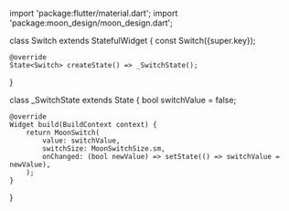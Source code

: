import 'package:flutter/material.dart';
import 'package:moon_design/moon_design.dart';

class Switch extends StatefulWidget {
    const Switch({super.key});

    @override
    State<Switch> createState() => _SwitchState();
}

class _SwitchState extends State<Switch> {
    bool switchValue = false;

    @override
    Widget build(BuildContext context) {
        return MoonSwitch(
            value: switchValue,
            switchSize: MoonSwitchSize.sm,
            onChanged: (bool newValue) => setState(() => switchValue = newValue),
        );
    }
}